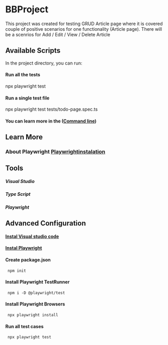 # BBProject
This project was created for testing GRUD Article page where it is covered couple of positive scenarios for one functionality (Article page).
There will be a scenrios for Add / Edit / View / Delete Article

## Available Scripts
In the project directory, you can run:

#### Run all the tests 
npx playwright test


#### Run a single test file
npx playwright test tests/todo-page.spec.ts

#### You can learn more in the ([Command line](https://playwright.dev/docs/test-cli/.))

## Learn More
### About Playwright [Playwrightinstalation](https://playwright.dev/docs/intro)

## Tools
##### Visual Studio
##### Type Script
##### Playwright

## Advanced Configuration

#### [Instal Visual studio code](https://code.visualstudio.com/download) 
#### [Instal Playwright](https://playwright.dev/docs/intro)
#### Create package.json
     npm init
#### Install Playwright TestRunner
     npm i -D @playwright/test

#### Install Playwright Browsers
     npx playwright install

#### Run all test cases
     npx playwright test

